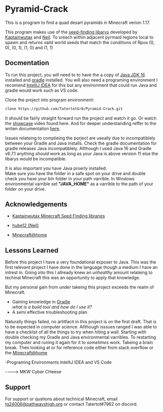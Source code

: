 
# Pyramid-Crack

This is a program to find a quad desart pyramids in Minecraft verion 1.17.  

This program makes use of the [seed-finding libarys](https://kaptainwutax.seedfinding.com/) developed by [Kaptainwutax](https://github.com/KaptainWutax) and [Neil](https://github.com/hube12). To sreach within adjacent pyrmaid regions local to spawn and returns vaild world seeds that match the conditions of Rpos (0, 0), (0, 1), (1, 0) and (1, 1)




## Docmentation

To run this project, you will need to to have the a copy of [Java JDK 16](https://www.oracle.com/java/technologies/javase/jdk16-archive-downloads.html) installed and [gradle](https://gradle.org/install/) installed. 
 You will also need a programing environment I recomend [IntelliJ IDEA](https://www.jetbrains.com/idea/) for this but any environment that could run Java and gradle would work such as VS code. 

Clone the project into program environment:

```bash
clone https://github.com/TatertotGr8/Pyramid-Crack.git
```

It should be fairly straight forward run the project and watch it go. 
Or watch the [showcase](https://youtu.be/YYb_mFQJszU) video found here. And for deeper understanding reffer to the writen documentation [here](https://docs.google.com/document/d/1S-tqtsDtqdalQDEEsopy5CnU4O1-bL9xtSGgOIrrxzI/edit#).


Issues relateing to complieing the porject are useally due to incompatiblely between your Gradle and Java installs. Check the gradle documentation for gradle releases Java incompatiblely. Allthough I used Java 16 and Gradle v6.7.1 anything *should* work as long as your Java is above version 11 else the libarys would be incompatible.   

It is also important you have Java proerly installed.  
Make sure you have the folder in a safe spot on your drive and double check you have your bin folder in your path varrible. In Windows environmental varrible set **"JAVA_HOME"** as a varrible to the path of your folder on your drive.  

## Acknowledgements

 - [Kaptainwutax Minecraft Seed Finding libraries](https://kaptainwutax.seedfinding.com/)
  
 - [hube12 (Neil)](https://github.com/hube12)

 - [Minecraft@home](https://minecraftathome.com/)

## Lessons Learned
Before this project I have a very foundational exposer to Java. This was the first relevant project I have done in the language though a medium I have an intrest in. Going into this I allready knew an *unhealthy* amount relateing to techinal Minecraft this was an opportunity to apply that knowledge. 

But my personal gain from under takeing this project exceeds the realm of Minecraft.
- Gaining knowledge in [Gradle](https://gradle.org/install/)  
_what is a build tool and how do I use it?_
- A semi effective troubleshooting plan

Naturally things failed, no artitfacit in this project is on the first draft. That is to be expected in computer science. Allthough isssues ranged I was able to have a checklist of all the things to try when hiting a wall. Starting with double checking my Gradle and Java environmental varribles. To restarting my computer and runing it again for it to _sometimes_ work. Takeing a brain break. Then looking at or for reference code either from stack overflow or the [Minecraft@home](https://minecraftathome.com/minecrafthome/projects/)

-Programing Environments
IntelliJ IDEA and VS Code 

----> MKW Cyber CHeese 


## Support

For support or qustions about technical Minecraft, email tg24006@pathwayshigh.org or contact Tatertot#7962 on discord.

